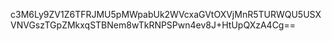 c3M6Ly9ZV1Z6TFRJMU5pMWpabUk2WVcxaGVtOXVjMnR5TURWQU5USXVNVGszTGpZMkxqSTBNem8wTkRNPSPwn4ev8J+HtUpQXzA4Cg==